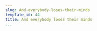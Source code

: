 ```yaml
---
slug: And-everybody-loses-their-minds
template_id: 44
title: And everybody loses their minds
...
```


